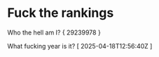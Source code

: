 # Fuck the rankings

Who the hell am I?
{ 29239978 }

What fucking year is it?
[ 2025-04-18T12:56:40Z ]
